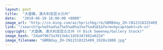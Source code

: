 ```yaml
---
layout: post
title:  "大堡礁，澳大利亚昆士兰州"
date:   "2018-06-10 16:00:00 +0800"
image_url: "http://cn.bing.com/az/hprichbg/rb/GBRBday_ZH-CN12318325409_1920x1080.jpg"
link: "/search?q=%e5%a4%a7%e5%a0%a1%e7%a4%81&form=hpcapt&mkt=zh-cn"
copyright: "大堡礁，澳大利亚昆士兰州 (© Dick Sweeney/Gallery Stock)"
image_hash: "2da4f9673a3913ebc1d2b347492a022d"
image_filename: "GBRBday_ZH-CN12318325409_1920x1080.jpg"
---
```

